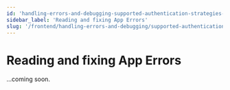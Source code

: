 ```yaml
---
id: 'handling-errors-and-debugging-supported-authentication-strategies-reading-and-fixing-app-errors'
sidebar_label: 'Reading and fixing App Errors'
slug: '/frontend/handling-errors-and-debugging/supported-authentication-strategies/reading-and-fixing-app-errors'
---
```


# Reading and fixing App Errors

...coming soon.
